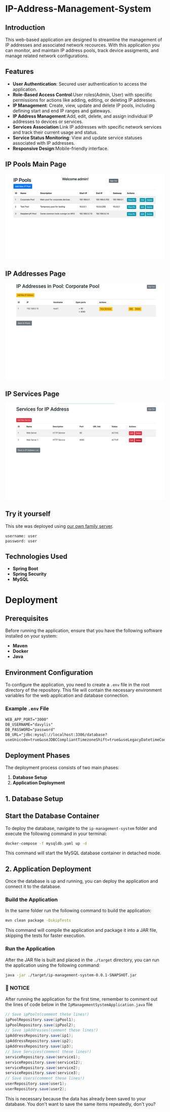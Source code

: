 # IP-Address-Management-System

## Introduction
This web-based application are designed to streamline the management of IP addresses and associated network recources. With this application you can monitor, and maintain IP address pools, track device assigments, and manage related network configurations.

## Features
- **User Authentication**: Secured user authentication to access the application.
- **Role-Based Access Control**:User roles(Admin, User) with speciific permissions for actions like adding, editing, or deleting IP addresses.
- **IP Management**: Create, view, update and delete IP pools, including defining start and end IP ranges and gateways.
- **IP Address Management**:Add, edit, delete, and assign individual IP addresses to devices or services.
- **Services Association**:Link IP addresses with specific network services and track their current usage and status.
- **Service Status Monitoring**: View and update service statuses associated with IP addresses.
- **Responsive Design**:Mobile-friendly interface.

## IP Pools Main Page
![IP Pools main screen](./assets/ippools.png)

## IP Addresses Page
![IP Addresses screen](./assets/ipaddresses.png)

## IP Services Page
![IP Addresses screen](./assets/ipservices.png)

## Try it yourself
This site was deployed using [our own family server](https://ipms.tylencloud.com/login).
```
username: user
password: user
```

## Technologies Used
- **Spring Boot**
- **Spring Security**
- **MySQL**

# Deployment 

## Prerequisites
Before running the application, ensure that you have the following software installed on your system:

- **Maven**
- **Docker**
- **Java**

## Environment Configuration
To configure the application, you need to create a `.env` file in the root directory of the repository. This file will contain the necessary environment variables for the web application and database connection.

### Example `.env` File
```dotenv
WEB_APP_PORT="3000"
DB_USERNAME="davylis"
DB_PASSWORD="password"
DB_URL="jdbc:mysql://localhost:3306/database?useUnicode=true&useJDBCCompliantTimezoneShift=true&useLegacyDatetimeCode=false&serverTimezone=UTC"
```

## Deployment Phases
The deployment process consists of two main phases:

1. **Database Setup**
2. **Application Deployment**

## 1. Database Setup
## Start the Database Container
To deploy the database, navigate to the `ip-management-system` folder and execute the following command in your terminal:
```bash
docker-compose -f mysqldb.yaml up -d
```
This command will start the MySQL database container in detached mode.

## 2. Application Deployment
Once the database is up and running, you can deploy the application and connect it to the database.

### Build the Application
In the same folder run the following command to build the application:
```bash
mvn clean package -DskipTests
```
This command will compile the application and package it into a JAR file, skipping the tests for faster execution.

### Run the Application
After the JAR file is built and placed in the `./target` directory, you can run the application using the following command:
```bash
java -jar ./target/ip-management-system-0.0.1-SNAPSHOT.jar
```
### 🔴 NOTICE
After running the application for the first time, remember to comment out the lines of code below in the `IpManagementSystemApplication.java` file
```java
// Save ipPools(comment these lines!)
ipPoolRepository.save(ipPool1);
ipPoolRepository.save(ipPool2);
// Save ipAddresses(comment these lines!)
ipAddressRepository.save(ip1);
ipAddressRepository.save(ip2);
ipAddressRepository.save(ip3);
// Save Services(comment these lines!)
serviceRepository.save(service1);
serviceRepository.save(service12);
serviceRepository.save(service2);
serviceRepository.save(service3);
// Save Users(comment these lines!)
userRepository.save(user1);
userRepository.save(user2);
```
This is necessary because the data has already been saved to your database. You don't want to save the same items repeatedly, don't you?

